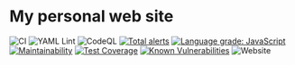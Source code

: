 # My personal web site

![CI](https://github.com/fabasoad/business-card/workflows/CI/badge.svg) ![YAML Lint](https://github.com/fabasoad/business-card/workflows/YAML%20Lint/badge.svg) ![CodeQL](https://github.com/fabasoad/business-card/workflows/CodeQL/badge.svg) [![Total alerts](https://img.shields.io/lgtm/alerts/g/fabasoad/business-card.svg?logo=lgtm&logoWidth=18)](https://lgtm.com/projects/g/fabasoad/business-card/alerts/) [![Language grade: JavaScript](https://img.shields.io/lgtm/grade/javascript/g/fabasoad/business-card.svg?logo=lgtm&logoWidth=18)](https://lgtm.com/projects/g/fabasoad/business-card/context:javascript) [![Maintainability](https://api.codeclimate.com/v1/badges/cc78787f79dd0bb40163/maintainability)](https://codeclimate.com/github/fabasoad/business-card/maintainability) [![Test Coverage](https://api.codeclimate.com/v1/badges/cc78787f79dd0bb40163/test_coverage)](https://codeclimate.com/github/fabasoad/business-card/test_coverage) [![Known Vulnerabilities](https://snyk.io/test/github/fabasoad/business-card/badge.svg)](https://snyk.io/test/github/fabasoad/business-card) ![Website](https://img.shields.io/website?down_message=offline&up_message=online&url=https%3A%2F%2Ffabasoad.github.io%2Fbusiness-card%2F)
